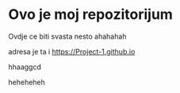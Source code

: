 # Ovo je moj repozitorijum

Ovdje ce biti svasta nesto ahahahah

adresa je ta i https://Project-1.github.io

hhaaggcd

heheheheh
